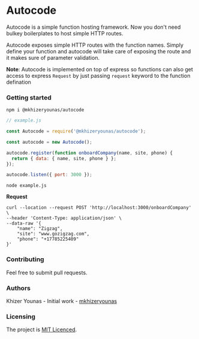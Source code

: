 # Autocode

Autocode is a simple function hosting framework. Now you don't need bulkey boilerplates to host simple HTTP routes.

Autocode exposes simple HTTP routes with the function names. Simply define your function and autocode will take care of exposing the route and it makes sure of parameter validation.

**Note**: Autocode is implemented on top of express so functions can also get access to express `Request` by just passing `request` keyword to the function defination

### Getting started

```shell
npm i @mkhizeryounas/autocode
```

```javascript
// example.js

const Autocode = require('@mkhizeryounas/autocode');

const autocode = new Autocode();

autocode.register(function onboardCompany(name, site, phone) {
  return { data: { name, site, phone } };
});

autocode.listen({ port: 3000 });
```

```shell
node example.js
```

**Request**

```shell
curl --location --request POST 'http://localhost:3000/onboardCompany' \
--header 'Content-Type: application/json' \
--data-raw '{
    "name": "Zigzag",
    "site": "www.gozigzag.com",
    "phone": "+17785225409"
}'
```

### Contributing

Feel free to submit pull requests.

### Authors

Khizer Younas - Initial work - [mkhizeryounas](http://github.com/mkhizeryounas)

### Licensing

The project is [MIT Licenced](./License.txt).
